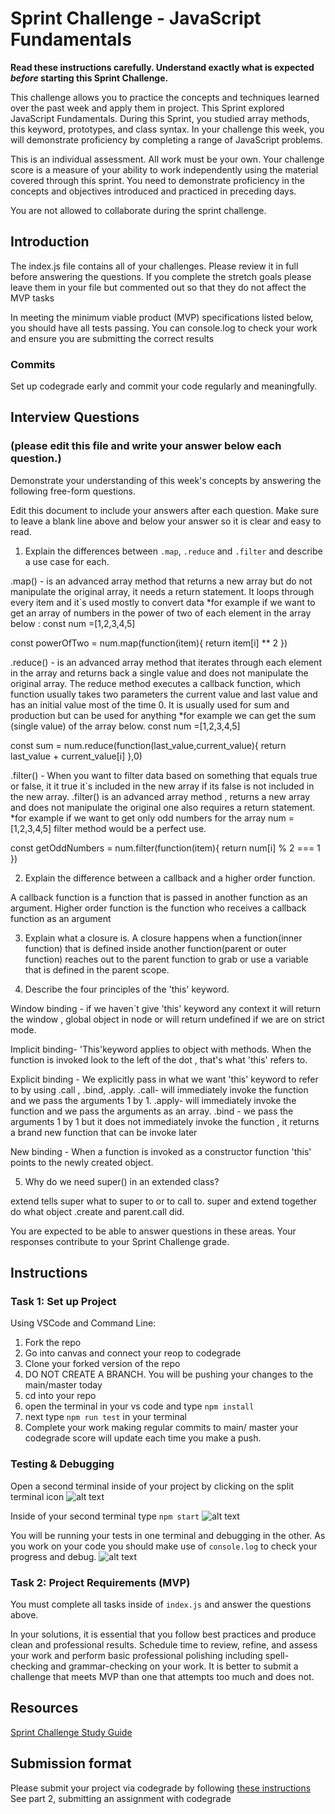 # Sprint Challenge - JavaScript Fundamentals

**Read these instructions carefully. Understand exactly what is expected _before_ starting this Sprint Challenge.**

This challenge allows you to practice the concepts and techniques learned over the past week and apply them in project. This Sprint explored JavaScript Fundamentals. During this Sprint, you studied array methods, this keyword, prototypes, and class syntax. In your challenge this week, you will demonstrate proficiency by completing a range of JavaScript problems.

This is an individual assessment. All work must be your own. Your challenge score is a measure of your ability to work independently using the material covered through this sprint. You need to demonstrate proficiency in the concepts and objectives introduced and practiced in preceding days.

You are not allowed to collaborate during the sprint challenge. 

## Introduction

The index.js file contains all of your challenges. Please review it in full before answering the questions. If you complete the stretch goals please leave them in your file but commented out so that they do not affect the MVP tasks 

In meeting the minimum viable product (MVP) specifications listed below, you should have all tests passing. You can console.log to check your work and ensure you are submitting the correct results 

### Commits

Set up codegrade early and commit your code regularly and meaningfully. 

## Interview Questions
### (please edit this file and write your answer below each question.)
Demonstrate your understanding of this week's concepts by answering the following free-form questions.

Edit this document to include your answers after each question. Make sure to leave a blank line above and below your answer so it is clear and easy to read.

1. Explain the differences between `.map`, `.reduce` and `.filter` and describe a use case for each. 

 .map() - is an advanced array method that returns a new array but do not manipulate the original array, it needs a return statement. It loops through every item and it`s used mostly to convert  data 
*for example  if we want to get an array of numbers in the power of two of each element in the array below :
 const num =[1,2,3,4,5]

const powerOfTwo = num.map(function(item){
    return item[i] ** 2
})

.reduce() - is an advanced array method that iterates through each element in the array and returns back a single value and does not manipulate the original array. The reduce method executes a callback function, which function usually takes two parameters the current value and last value and has an initial value most of the time 0.
It is usually used for sum and production but can be used for anything
 *for example we can get the sum (single value) of the array below.
const num =[1,2,3,4,5]

const sum = num.reduce(function(last_value,current_value){
    return last_value + current_value[i]
},0)


.filter() - When you want to filter data based on something that equals true or false, it it true it`s included in the new array if its false is not included in the new array.
.filter() is  an advanced array method , returns a new array and does not manipulate the original one also requires a return statement.
*for example if we want to get only odd numbers for the array num =[1,2,3,4,5] filter method would be a perfect use.

const getOddNumbers = num.filter(function(item){
    return num[i] % 2 === 1 
})

2. Explain the difference between a callback and a higher order function.

A callback function is a function that is passed in another function as an argument.
Higher order function is the function who receives a callback function as an argument

3. Explain what a closure is.
A closure happens when a function(inner function) that is defined inside another function(parent or outer function) reaches out to the parent function to grab or use a variable that is defined in the parent scope.

4. Describe the four principles of the 'this' keyword.

Window binding - if we haven`t give 'this' keyword any context it will return the window , global object in node
 or will return undefined if we are on strict mode.

Implicit binding- 'This'keyword applies to object with methods. When the function is invoked look to the left of the dot , that's what 'this' refers to.

Explicit binding - We explicitly pass in  what we want 'this' keyword to refer to by using .call , .bind, .apply.
.call-  will immediately invoke the function and we pass the arguments 1 by 1.
.apply- will immediately invoke the function and we pass the arguments as an array.
.bind - we pass the arguments 1 by 1 but it does not immediately invoke the function , it returns a brand new function that can be invoke later

New binding - When a function is invoked as a constructor function 'this' points to the newly created object.

5. Why do we need super() in an extended class?

extend tells super what to super to or to call to.
super and extend together do what object .create and parent.call did.

You are expected to be able to answer questions in these areas. Your responses contribute to your Sprint Challenge grade. 

## Instructions

### Task 1: Set up Project

Using VSCode and Command Line:


1. Fork the repo
2. Go into canvas and connect your reop to codegrade
3. Clone your forked version of the repo
4. DO NOT CREATE A BRANCH. You will be pushing your changes to the main/master today
5. cd into your repo
6. open the terminal in your vs code and type `npm install`
7. next type `npm run test` in your terminal
8. Complete your work making regular commits to main/ master your codegrade score will update each time you make a push.


### Testing & Debugging

Open a second terminal inside of your project by clicking on the split terminal icon
![alt text](assets/split_terminal.png "Split Terminal")

Inside of your second terminal type `npm start` 
![alt text](assets/npm_start.png "type npm start")

You will be running your tests in one terminal and debugging in the other. As you work on your code you should make use of `console.log` to check your progress and debug.
![alt text](assets/tests_debug_terminal_final.png "your terminal should look like this")

### Task 2: Project Requirements (MVP)

You must complete all tasks inside of `index.js` and answer the questions above.

In your solutions, it is essential that you follow best practices and produce clean and professional results. Schedule time to review, refine, and assess your work and perform basic professional polishing including spell-checking and grammar-checking on your work. It is better to submit a challenge that meets MVP than one that attempts too much and does not.

## Resources
 
 [Sprint Challenge Study Guide](https://www.notion.so/lambdaschool/Unit-1-Sprint-3-Study-Guide-033a9a00659a4ef98c12eb97e49a6110)

## Submission format

Please submit your project via codegrade by following [these instructions](https://lambdaschool.notion.site/lambdaschool/Lambda-School-Git-Flow-Step-by-step-269f68ae3bf64eb689a8328715a179f9) See part 2, submitting an assignment with codegrade
